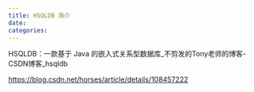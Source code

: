 ```yaml
---
title: HSQLDB 简介
date:
categories:
---
```


HSQLDB：一款基于 Java 的嵌入式关系型数据库_不剪发的Tony老师的博客-CSDN博客_hsqldb

https://blog.csdn.net/horses/article/details/108457222
